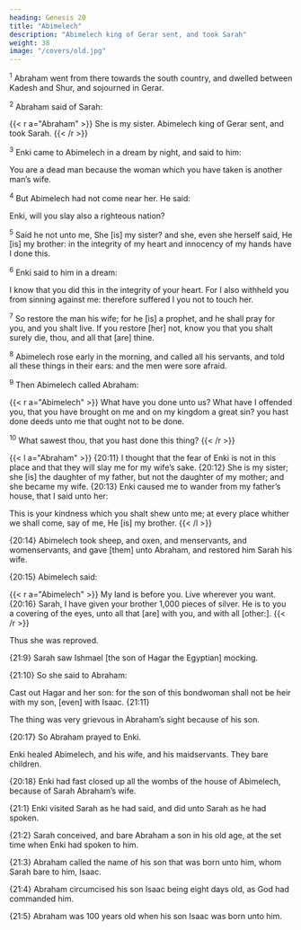 ```yaml
---
heading: Genesis 20
title: "Abimelech"
description: "Abimelech king of Gerar sent, and took Sarah"
weight: 38
image: "/covers/old.jpg"
---
```



<sup>1</sup> Abraham went from there towards the south country, and dwelled between Kadesh and Shur, and sojourned in Gerar. 

<sup>2</sup> Abraham said of Sarah:

{{< r a="Abraham" >}}
She is my sister. Abimelech king of Gerar sent, and took Sarah. 
{{< /r >}}


<sup>3</sup> Enki came to Abimelech in a dream by night, and said to him:

You are a dead man because the woman which you have taken is another man’s wife. 

<sup>4</sup> But Abimelech had not come near her. He said:

Enki, will you slay also a righteous nation?

<sup>5</sup> Said he not unto me, She [is] my sister? and she, even she herself said, He [is] my brother: in the integrity of my heart and innocency of my hands have I done this.

<sup>6</sup> Enki said to him in a dream:

I know that you did this in the integrity of your heart. For I also withheld you from sinning against me: therefore suffered I you not to touch her. 

<sup>7</sup> So restore the man his wife; for he [is] a prophet, and he shall pray for you, and you shalt live. If you restore [her] not, know you that you shalt surely die, thou, and all that [are] thine.

<sup>8</sup> Abimelech rose early in the morning, and called all his servants, and told all these things in their ears: and the men were sore afraid. 

<sup>9</sup> Then Abimelech called Abraham:

{{< r a="Abimelech" >}}
What have you done unto us? What have I offended you, that you have brought on me and on my kingdom a great sin? you hast done deeds unto me that ought not to be done. 

<sup>10</sup> What sawest thou, that you hast done this thing? 
{{< /r >}}


{{< l a="Abraham" >}}
{20:11} I thought that the fear of Enki is not in this place and that they will slay me for my wife’s sake. {20:12} She is my sister; she [is] the daughter of my father, but not the daughter of my mother; and she became my wife.  {20:13} Enki caused me to wander from my father’s house, that I said unto her:

This is your kindness which you shalt shew unto me; at every place whither we shall come, say of me, He [is] my brother.
{{< /l >}}


{20:14} Abimelech took sheep, and oxen, and menservants, and womenservants, and gave [them] unto Abraham, and restored him Sarah his wife. 

{20:15} Abimelech said:

{{< r a="Abimelech" >}}
My land is before you. Live wherever you want.  {20:16} Sarah, I have given your brother 1,000 pieces of silver. He is to you a covering of the eyes, unto all that [are] with you, and with all [other:].
{{< /r >}}

Thus she was reproved.

{21:9} Sarah saw Ishmael [the son of Hagar the Egyptian] mocking. 

{21:10} So she said to Abraham:

Cast out Hagar and her son: for the son of this bondwoman shall not be heir with my son, [even] with Isaac. {21:11}

The thing was very grievous in Abraham’s sight because of his son.

{20:17} So Abraham prayed to Enki.

Enki healed Abimelech, and his wife, and his maidservants. They bare children.

{20:18} Enki had fast closed up all the wombs of the house of Abimelech, because of Sarah Abraham’s wife.

{21:1} Enki visited Sarah as he had said, and did unto Sarah as he had spoken.

{21:2} Sarah conceived, and bare Abraham a son in his old age, at the set time when Enki had spoken to him. 

{21:3} Abraham called the name of his son that was born unto him, whom Sarah bare to him, Isaac. 

{21:4} Abraham circumcised his son Isaac being eight days old, as God had commanded him. 

{21:5} Abraham was 100 years old when his son Isaac was born unto him.

